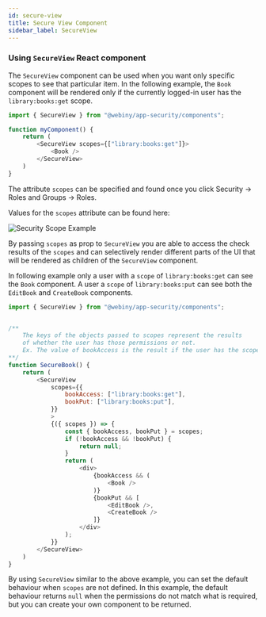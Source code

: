 ```yaml
---
id: secure-view
title: Secure View Component
sidebar_label: SecureView
---
```


### Using `SecureView` React component
The `SecureView` component can be used when you want only specific scopes to see that particular item.
In the following example, the `Book` component will be rendered only if the currently logged-in user has the `library:books:get` scope.

```js
import { SecureView } from "@webiny/app-security/components";

function myComponent() {
    return (
        <SecureView scopes={["library:books:get"]}>
            <Book />
        </SecureView>
    )
}
```
The attribute `scopes` can be specified and found once you click Security -> Roles and Groups -> Roles.

Values for the `scopes` attribute can be found here:

![Security Scope Example](/img/webiny-apps/security/development/api/GraphQLHelpers/security-scope.png)

By passing `scopes` as prop to `SecureView` you are able to access the check results of the `scopes` and can selectively render different parts of the UI that will be rendered as children of the `SecureView` component.

In following example only a user with a `scope` of `library:books:get` can see the `Book` component. A user a `scope` of `library:books:put` can see both the `EditBook` and `CreateBook` components.

```js
import { SecureView } from "@webiny/app-security/components";


/**
    The keys of the objects passed to scopes represent the results
    of whether the user has those permissions or not.
    Ex. The value of bookAccess is the result if the user has the scope "library:books:get".
**/
function SecureBook() {
    return (
        <SecureView
            scopes={{
                bookAccess: ["library:books:get"],
                bookPut: ["library:books:put"],
            }}
            >
            {({ scopes }) => {
                const { bookAccess, bookPut } = scopes;
                if (!bookAccess && !bookPut) {
                    return null;
                }
                return (
                    <div>
                        {bookAccess && (
                            <Book />
                        )}
                        {bookPut && [
                            <EditBook />,
                            <CreateBook />
                        ]}
                    </div>
                );
            }}
        </SecureView>
    )
}
```
By using `SecureView` similar to the above example, you can set the default behaviour when `scopes` are not defined. In this example, the default behaviour returns `null` when the permissions do not match what is required, but you can create your own component to be returned.